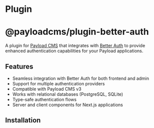 # Plugin
# @payloadcms/plugin-better-auth

A plugin for [Payload CMS](https://payloadcms.com) that integrates with [Better Auth](https://github.com/better-auth/better-auth) to provide enhanced authentication capabilities for your Payload applications.

## Features

- Seamless integration with Better Auth for both frontend and admin
- Support for multiple authentication providers
- Compatible with Payload CMS v3
- Works with relational databases (PostgreSQL, SQLite)
- Type-safe authentication flows
- Server and client components for Next.js applications

## Installation


